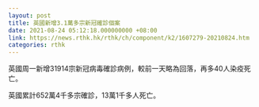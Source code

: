 ```yaml
---
layout: post
title: 英國新增3.1萬多宗新冠確診個案
date: 2021-08-24 05:12:18.000000000 +08:00
link: https://news.rthk.hk/rthk/ch/component/k2/1607279-20210824.htm
categories: rthk
---
```


英國周一新增31914宗新冠病毒確診病例，較前一天略為回落，再多40人染疫死亡。

英國累計652萬4千多宗確診，13萬1千多人死亡。
